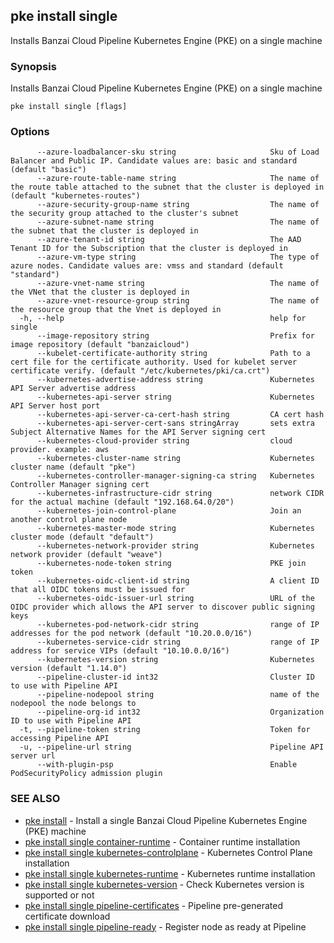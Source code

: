 ## pke install single

Installs Banzai Cloud Pipeline Kubernetes Engine (PKE) on a single machine

### Synopsis

Installs Banzai Cloud Pipeline Kubernetes Engine (PKE) on a single machine

```
pke install single [flags]
```

### Options

```
      --azure-loadbalancer-sku string                     Sku of Load Balancer and Public IP. Candidate values are: basic and standard (default "basic")
      --azure-route-table-name string                     The name of the route table attached to the subnet that the cluster is deployed in (default "kubernetes-routes")
      --azure-security-group-name string                  The name of the security group attached to the cluster's subnet
      --azure-subnet-name string                          The name of the subnet that the cluster is deployed in
      --azure-tenant-id string                            The AAD Tenant ID for the Subscription that the cluster is deployed in
      --azure-vm-type string                              The type of azure nodes. Candidate values are: vmss and standard (default "standard")
      --azure-vnet-name string                            The name of the VNet that the cluster is deployed in
      --azure-vnet-resource-group string                  The name of the resource group that the Vnet is deployed in
  -h, --help                                              help for single
      --image-repository string                           Prefix for image repository (default "banzaicloud")
      --kubelet-certificate-authority string              Path to a cert file for the certificate authority. Used for kubelet server certificate verify. (default "/etc/kubernetes/pki/ca.crt")
      --kubernetes-advertise-address string               Kubernetes API Server advertise address
      --kubernetes-api-server string                      Kubernetes API Server host port
      --kubernetes-api-server-ca-cert-hash string         CA cert hash
      --kubernetes-api-server-cert-sans stringArray       sets extra Subject Alternative Names for the API Server signing cert
      --kubernetes-cloud-provider string                  cloud provider. example: aws
      --kubernetes-cluster-name string                    Kubernetes cluster name (default "pke")
      --kubernetes-controller-manager-signing-ca string   Kubernetes Controller Manager signing cert
      --kubernetes-infrastructure-cidr string             network CIDR for the actual machine (default "192.168.64.0/20")
      --kubernetes-join-control-plane                     Join an another control plane node
      --kubernetes-master-mode string                     Kubernetes cluster mode (default "default")
      --kubernetes-network-provider string                Kubernetes network provider (default "weave")
      --kubernetes-node-token string                      PKE join token
      --kubernetes-oidc-client-id string                  A client ID that all OIDC tokens must be issued for
      --kubernetes-oidc-issuer-url string                 URL of the OIDC provider which allows the API server to discover public signing keys
      --kubernetes-pod-network-cidr string                range of IP addresses for the pod network (default "10.20.0.0/16")
      --kubernetes-service-cidr string                    range of IP address for service VIPs (default "10.10.0.0/16")
      --kubernetes-version string                         Kubernetes version (default "1.14.0")
      --pipeline-cluster-id int32                         Cluster ID to use with Pipeline API
      --pipeline-nodepool string                          name of the nodepool the node belongs to
      --pipeline-org-id int32                             Organization ID to use with Pipeline API
  -t, --pipeline-token string                             Token for accessing Pipeline API
  -u, --pipeline-url string                               Pipeline API server url
      --with-plugin-psp                                   Enable PodSecurityPolicy admission plugin
```

### SEE ALSO

* [pke install](pke_install.md)	 - Install a single Banzai Cloud Pipeline Kubernetes Engine (PKE) machine
* [pke install single container-runtime](pke_install_single_container-runtime.md)	 - Container runtime installation
* [pke install single kubernetes-controlplane](pke_install_single_kubernetes-controlplane.md)	 - Kubernetes Control Plane installation
* [pke install single kubernetes-runtime](pke_install_single_kubernetes-runtime.md)	 - Kubernetes runtime installation
* [pke install single kubernetes-version](pke_install_single_kubernetes-version.md)	 - Check Kubernetes version is supported or not
* [pke install single pipeline-certificates](pke_install_single_pipeline-certificates.md)	 - Pipeline pre-generated certificate download
* [pke install single pipeline-ready](pke_install_single_pipeline-ready.md)	 - Register node as ready at Pipeline

